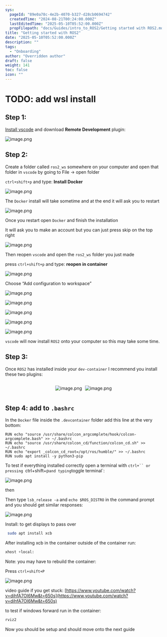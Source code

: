```yaml
---
sys:
  pageId: "89e0a78c-4e2b-4070-b327-d28cb0694742"
  createdTime: "2024-08-21T00:24:00.000Z"
  lastEditedTime: "2025-05-10T05:52:00.000Z"
  propFilepath: "docs/Guides/intro_to_ROS2/Getting started with ROS2.md"
title: "Getting started with ROS2"
date: "2025-05-10T05:52:00.000Z"
description: ""
tags:
  - "Onboarding"
author: "Overridden author"
draft: false
weight: 141
toc: false
icon: ""
---
```


# TODO: add wsl install

## Step 1:

[Install vscode](https://code.visualstudio.com/download) and download **Remote Development** plugin:

![image.png](https://prod-files-secure.s3.us-west-2.amazonaws.com/d518164a-d88e-44d1-a4ee-3adb3bd8bce0/efb52993-1881-4a40-b95e-6f020334f022/image.png?X-Amz-Algorithm=AWS4-HMAC-SHA256&X-Amz-Content-Sha256=UNSIGNED-PAYLOAD&X-Amz-Credential=ASIAZI2LB4665R4R7NZR%2F20250627%2Fus-west-2%2Fs3%2Faws4_request&X-Amz-Date=20250627T161103Z&X-Amz-Expires=3600&X-Amz-Security-Token=IQoJb3JpZ2luX2VjEID%2F%2F%2F%2F%2F%2F%2F%2F%2F%2FwEaCXVzLXdlc3QtMiJIMEYCIQDuMjQtaKkrbsK%2BRVbvSL8vVBlmCzqRf%2BRJokZa1cQdXQIhAKXiTR4N9PMOpTrIB7PZa1l%2FTOBVKbKaqp76t3JlVc%2BKKv8DCHkQABoMNjM3NDIzMTgzODA1IgybIU6VNcDxjWngY7Yq3ANTUg%2BpWAiA9i%2F97X0%2FJqn8hzt0P%2FSnhRi4w%2B92vOZLyt%2FCHQT8PC5njtI13cThdt9h0adLxPQPTiCMnSZlXljbbyDASZ4etnaNEh6k9Yg8I6yReIeYo8UO%2BVhab252CVEmbMZjNk1cuAZFYVH3COOEueQaYujMWzOOHhMD2kgqyDKqUNfVlkWyS4L9%2FC0bdDtdOAYxztn3EWM2zTk0uGIT1idp3HGeej994717dn1d9VNRebYiSrwkOhCRcf6YOsRSQPoHzzU3mG8I6OzZoME%2BkcF3emFZ%2FtXG4YFy%2F5eRR6%2FAYU%2F2EHa8aUGBfgGXRyBlFb0s%2BNaaFOWQZHdo9hRz3QUqlWHgskqFUbwNusD8AjvBjAZHzRVVq3u1t1GMR1ObIPeb%2Bx92uuo08TgodEEx3txxfQNu%2FjzriXOoyVrqlMljqUyA5aj6FV23gI7bgwXol2FKc1OszcV6Z8NIOoyIC%2BetAd7BiorR0l%2BUHIUsKYyygiziZ1EvKg7hk1nyUilzILxCXvbvG%2FBvVISqgc7RiwvEmsl%2Fz258thBkYSXEJC5owKX6VMKsT3cBcNTcXZj14o36NXKVwxji1md%2BN7lLh%2Bog9wz8MH1sOOvpVIxiPI9Vx89DYrqnYU8abDDZ9%2FrCBjqkAV%2B8g%2F153wjIHqN3NjlK9HkbUCLXzweygNVi98%2BjlzEPcKPFaP2K7nay%2FH3detbtoORIhaK9DoMGh4pK3tpU3ihPClDV53sa90BIG5MfQqw%2FYNzPSumuyVpO6baBfWaGLXgakVbJRJeW0iRAEIIBxEEjfG5DN47XQU3wbRTjlY5QpFDyQCsvpm4IUA3XlSDbsPgnvNZCIN3vUg0Pofw2D5DXcpZu&X-Amz-Signature=40cb8d705372a9682562be6addacf61a24f0de69ab6a526f26ab4510b4b7470f&X-Amz-SignedHeaders=host&x-amz-checksum-mode=ENABLED&x-id=GetObject)

## Step 2:

Create a folder called `ros2_ws` somewhere on your computer and open that folder in `vscode` by going to File → open folder 

`ctrl+shift+p` and type: **Install Docker**

![image.png](https://prod-files-secure.s3.us-west-2.amazonaws.com/d518164a-d88e-44d1-a4ee-3adb3bd8bce0/2269dc0e-1cd5-47ff-bceb-c04ad9b2eab0/image.png?X-Amz-Algorithm=AWS4-HMAC-SHA256&X-Amz-Content-Sha256=UNSIGNED-PAYLOAD&X-Amz-Credential=ASIAZI2LB4665R4R7NZR%2F20250627%2Fus-west-2%2Fs3%2Faws4_request&X-Amz-Date=20250627T161103Z&X-Amz-Expires=3600&X-Amz-Security-Token=IQoJb3JpZ2luX2VjEID%2F%2F%2F%2F%2F%2F%2F%2F%2F%2FwEaCXVzLXdlc3QtMiJIMEYCIQDuMjQtaKkrbsK%2BRVbvSL8vVBlmCzqRf%2BRJokZa1cQdXQIhAKXiTR4N9PMOpTrIB7PZa1l%2FTOBVKbKaqp76t3JlVc%2BKKv8DCHkQABoMNjM3NDIzMTgzODA1IgybIU6VNcDxjWngY7Yq3ANTUg%2BpWAiA9i%2F97X0%2FJqn8hzt0P%2FSnhRi4w%2B92vOZLyt%2FCHQT8PC5njtI13cThdt9h0adLxPQPTiCMnSZlXljbbyDASZ4etnaNEh6k9Yg8I6yReIeYo8UO%2BVhab252CVEmbMZjNk1cuAZFYVH3COOEueQaYujMWzOOHhMD2kgqyDKqUNfVlkWyS4L9%2FC0bdDtdOAYxztn3EWM2zTk0uGIT1idp3HGeej994717dn1d9VNRebYiSrwkOhCRcf6YOsRSQPoHzzU3mG8I6OzZoME%2BkcF3emFZ%2FtXG4YFy%2F5eRR6%2FAYU%2F2EHa8aUGBfgGXRyBlFb0s%2BNaaFOWQZHdo9hRz3QUqlWHgskqFUbwNusD8AjvBjAZHzRVVq3u1t1GMR1ObIPeb%2Bx92uuo08TgodEEx3txxfQNu%2FjzriXOoyVrqlMljqUyA5aj6FV23gI7bgwXol2FKc1OszcV6Z8NIOoyIC%2BetAd7BiorR0l%2BUHIUsKYyygiziZ1EvKg7hk1nyUilzILxCXvbvG%2FBvVISqgc7RiwvEmsl%2Fz258thBkYSXEJC5owKX6VMKsT3cBcNTcXZj14o36NXKVwxji1md%2BN7lLh%2Bog9wz8MH1sOOvpVIxiPI9Vx89DYrqnYU8abDDZ9%2FrCBjqkAV%2B8g%2F153wjIHqN3NjlK9HkbUCLXzweygNVi98%2BjlzEPcKPFaP2K7nay%2FH3detbtoORIhaK9DoMGh4pK3tpU3ihPClDV53sa90BIG5MfQqw%2FYNzPSumuyVpO6baBfWaGLXgakVbJRJeW0iRAEIIBxEEjfG5DN47XQU3wbRTjlY5QpFDyQCsvpm4IUA3XlSDbsPgnvNZCIN3vUg0Pofw2D5DXcpZu&X-Amz-Signature=0bb73f25037c50e5bbdf3d3a06f1bb291340684bedc58a4be14d8599fda85cb9&X-Amz-SignedHeaders=host&x-amz-checksum-mode=ENABLED&x-id=GetObject)

The `Docker` install will take sometime and at the end it will ask you to restart

![image.png](https://prod-files-secure.s3.us-west-2.amazonaws.com/d518164a-d88e-44d1-a4ee-3adb3bd8bce0/ed233f78-be33-4b1f-b89c-9c346c0e961e/image.png?X-Amz-Algorithm=AWS4-HMAC-SHA256&X-Amz-Content-Sha256=UNSIGNED-PAYLOAD&X-Amz-Credential=ASIAZI2LB4665R4R7NZR%2F20250627%2Fus-west-2%2Fs3%2Faws4_request&X-Amz-Date=20250627T161103Z&X-Amz-Expires=3600&X-Amz-Security-Token=IQoJb3JpZ2luX2VjEID%2F%2F%2F%2F%2F%2F%2F%2F%2F%2FwEaCXVzLXdlc3QtMiJIMEYCIQDuMjQtaKkrbsK%2BRVbvSL8vVBlmCzqRf%2BRJokZa1cQdXQIhAKXiTR4N9PMOpTrIB7PZa1l%2FTOBVKbKaqp76t3JlVc%2BKKv8DCHkQABoMNjM3NDIzMTgzODA1IgybIU6VNcDxjWngY7Yq3ANTUg%2BpWAiA9i%2F97X0%2FJqn8hzt0P%2FSnhRi4w%2B92vOZLyt%2FCHQT8PC5njtI13cThdt9h0adLxPQPTiCMnSZlXljbbyDASZ4etnaNEh6k9Yg8I6yReIeYo8UO%2BVhab252CVEmbMZjNk1cuAZFYVH3COOEueQaYujMWzOOHhMD2kgqyDKqUNfVlkWyS4L9%2FC0bdDtdOAYxztn3EWM2zTk0uGIT1idp3HGeej994717dn1d9VNRebYiSrwkOhCRcf6YOsRSQPoHzzU3mG8I6OzZoME%2BkcF3emFZ%2FtXG4YFy%2F5eRR6%2FAYU%2F2EHa8aUGBfgGXRyBlFb0s%2BNaaFOWQZHdo9hRz3QUqlWHgskqFUbwNusD8AjvBjAZHzRVVq3u1t1GMR1ObIPeb%2Bx92uuo08TgodEEx3txxfQNu%2FjzriXOoyVrqlMljqUyA5aj6FV23gI7bgwXol2FKc1OszcV6Z8NIOoyIC%2BetAd7BiorR0l%2BUHIUsKYyygiziZ1EvKg7hk1nyUilzILxCXvbvG%2FBvVISqgc7RiwvEmsl%2Fz258thBkYSXEJC5owKX6VMKsT3cBcNTcXZj14o36NXKVwxji1md%2BN7lLh%2Bog9wz8MH1sOOvpVIxiPI9Vx89DYrqnYU8abDDZ9%2FrCBjqkAV%2B8g%2F153wjIHqN3NjlK9HkbUCLXzweygNVi98%2BjlzEPcKPFaP2K7nay%2FH3detbtoORIhaK9DoMGh4pK3tpU3ihPClDV53sa90BIG5MfQqw%2FYNzPSumuyVpO6baBfWaGLXgakVbJRJeW0iRAEIIBxEEjfG5DN47XQU3wbRTjlY5QpFDyQCsvpm4IUA3XlSDbsPgnvNZCIN3vUg0Pofw2D5DXcpZu&X-Amz-Signature=21efbc4b8ded3e297d3b6645349559911dbdf73237257f79617ab193a95a9775&X-Amz-SignedHeaders=host&x-amz-checksum-mode=ENABLED&x-id=GetObject)

Once you restart open `Docker` and finish the installation

It will ask you to make an account but you can just press skip on the top right

![image.png](https://prod-files-secure.s3.us-west-2.amazonaws.com/d518164a-d88e-44d1-a4ee-3adb3bd8bce0/21010ad9-1659-4fd9-9f59-9932a09b2a3d/image.png?X-Amz-Algorithm=AWS4-HMAC-SHA256&X-Amz-Content-Sha256=UNSIGNED-PAYLOAD&X-Amz-Credential=ASIAZI2LB4665R4R7NZR%2F20250627%2Fus-west-2%2Fs3%2Faws4_request&X-Amz-Date=20250627T161103Z&X-Amz-Expires=3600&X-Amz-Security-Token=IQoJb3JpZ2luX2VjEID%2F%2F%2F%2F%2F%2F%2F%2F%2F%2FwEaCXVzLXdlc3QtMiJIMEYCIQDuMjQtaKkrbsK%2BRVbvSL8vVBlmCzqRf%2BRJokZa1cQdXQIhAKXiTR4N9PMOpTrIB7PZa1l%2FTOBVKbKaqp76t3JlVc%2BKKv8DCHkQABoMNjM3NDIzMTgzODA1IgybIU6VNcDxjWngY7Yq3ANTUg%2BpWAiA9i%2F97X0%2FJqn8hzt0P%2FSnhRi4w%2B92vOZLyt%2FCHQT8PC5njtI13cThdt9h0adLxPQPTiCMnSZlXljbbyDASZ4etnaNEh6k9Yg8I6yReIeYo8UO%2BVhab252CVEmbMZjNk1cuAZFYVH3COOEueQaYujMWzOOHhMD2kgqyDKqUNfVlkWyS4L9%2FC0bdDtdOAYxztn3EWM2zTk0uGIT1idp3HGeej994717dn1d9VNRebYiSrwkOhCRcf6YOsRSQPoHzzU3mG8I6OzZoME%2BkcF3emFZ%2FtXG4YFy%2F5eRR6%2FAYU%2F2EHa8aUGBfgGXRyBlFb0s%2BNaaFOWQZHdo9hRz3QUqlWHgskqFUbwNusD8AjvBjAZHzRVVq3u1t1GMR1ObIPeb%2Bx92uuo08TgodEEx3txxfQNu%2FjzriXOoyVrqlMljqUyA5aj6FV23gI7bgwXol2FKc1OszcV6Z8NIOoyIC%2BetAd7BiorR0l%2BUHIUsKYyygiziZ1EvKg7hk1nyUilzILxCXvbvG%2FBvVISqgc7RiwvEmsl%2Fz258thBkYSXEJC5owKX6VMKsT3cBcNTcXZj14o36NXKVwxji1md%2BN7lLh%2Bog9wz8MH1sOOvpVIxiPI9Vx89DYrqnYU8abDDZ9%2FrCBjqkAV%2B8g%2F153wjIHqN3NjlK9HkbUCLXzweygNVi98%2BjlzEPcKPFaP2K7nay%2FH3detbtoORIhaK9DoMGh4pK3tpU3ihPClDV53sa90BIG5MfQqw%2FYNzPSumuyVpO6baBfWaGLXgakVbJRJeW0iRAEIIBxEEjfG5DN47XQU3wbRTjlY5QpFDyQCsvpm4IUA3XlSDbsPgnvNZCIN3vUg0Pofw2D5DXcpZu&X-Amz-Signature=9f3d0fcc2fce2e29b9daac0eacb6c23b80501ddb35661c56f5f7674f5a74f02c&X-Amz-SignedHeaders=host&x-amz-checksum-mode=ENABLED&x-id=GetObject)

Then reopen `vscode` and open the `ros2_ws` folder you just made

press `ctrl+shift+p` and type: **reopen in container**

![image.png](https://prod-files-secure.s3.us-west-2.amazonaws.com/d518164a-d88e-44d1-a4ee-3adb3bd8bce0/4e93b8c2-41ad-488c-8095-c74205196118/image.png?X-Amz-Algorithm=AWS4-HMAC-SHA256&X-Amz-Content-Sha256=UNSIGNED-PAYLOAD&X-Amz-Credential=ASIAZI2LB4665R4R7NZR%2F20250627%2Fus-west-2%2Fs3%2Faws4_request&X-Amz-Date=20250627T161103Z&X-Amz-Expires=3600&X-Amz-Security-Token=IQoJb3JpZ2luX2VjEID%2F%2F%2F%2F%2F%2F%2F%2F%2F%2FwEaCXVzLXdlc3QtMiJIMEYCIQDuMjQtaKkrbsK%2BRVbvSL8vVBlmCzqRf%2BRJokZa1cQdXQIhAKXiTR4N9PMOpTrIB7PZa1l%2FTOBVKbKaqp76t3JlVc%2BKKv8DCHkQABoMNjM3NDIzMTgzODA1IgybIU6VNcDxjWngY7Yq3ANTUg%2BpWAiA9i%2F97X0%2FJqn8hzt0P%2FSnhRi4w%2B92vOZLyt%2FCHQT8PC5njtI13cThdt9h0adLxPQPTiCMnSZlXljbbyDASZ4etnaNEh6k9Yg8I6yReIeYo8UO%2BVhab252CVEmbMZjNk1cuAZFYVH3COOEueQaYujMWzOOHhMD2kgqyDKqUNfVlkWyS4L9%2FC0bdDtdOAYxztn3EWM2zTk0uGIT1idp3HGeej994717dn1d9VNRebYiSrwkOhCRcf6YOsRSQPoHzzU3mG8I6OzZoME%2BkcF3emFZ%2FtXG4YFy%2F5eRR6%2FAYU%2F2EHa8aUGBfgGXRyBlFb0s%2BNaaFOWQZHdo9hRz3QUqlWHgskqFUbwNusD8AjvBjAZHzRVVq3u1t1GMR1ObIPeb%2Bx92uuo08TgodEEx3txxfQNu%2FjzriXOoyVrqlMljqUyA5aj6FV23gI7bgwXol2FKc1OszcV6Z8NIOoyIC%2BetAd7BiorR0l%2BUHIUsKYyygiziZ1EvKg7hk1nyUilzILxCXvbvG%2FBvVISqgc7RiwvEmsl%2Fz258thBkYSXEJC5owKX6VMKsT3cBcNTcXZj14o36NXKVwxji1md%2BN7lLh%2Bog9wz8MH1sOOvpVIxiPI9Vx89DYrqnYU8abDDZ9%2FrCBjqkAV%2B8g%2F153wjIHqN3NjlK9HkbUCLXzweygNVi98%2BjlzEPcKPFaP2K7nay%2FH3detbtoORIhaK9DoMGh4pK3tpU3ihPClDV53sa90BIG5MfQqw%2FYNzPSumuyVpO6baBfWaGLXgakVbJRJeW0iRAEIIBxEEjfG5DN47XQU3wbRTjlY5QpFDyQCsvpm4IUA3XlSDbsPgnvNZCIN3vUg0Pofw2D5DXcpZu&X-Amz-Signature=59a10a377c7385b0731eeffdaeef026dd378b6909b27de24f68ac8b1adf6347b&X-Amz-SignedHeaders=host&x-amz-checksum-mode=ENABLED&x-id=GetObject)

Choose “Add configuration to workspace”

![image.png](https://prod-files-secure.s3.us-west-2.amazonaws.com/d518164a-d88e-44d1-a4ee-3adb3bd8bce0/9560b282-5060-4989-ba37-97e7b2c22476/image.png?X-Amz-Algorithm=AWS4-HMAC-SHA256&X-Amz-Content-Sha256=UNSIGNED-PAYLOAD&X-Amz-Credential=ASIAZI2LB4665R4R7NZR%2F20250627%2Fus-west-2%2Fs3%2Faws4_request&X-Amz-Date=20250627T161103Z&X-Amz-Expires=3600&X-Amz-Security-Token=IQoJb3JpZ2luX2VjEID%2F%2F%2F%2F%2F%2F%2F%2F%2F%2FwEaCXVzLXdlc3QtMiJIMEYCIQDuMjQtaKkrbsK%2BRVbvSL8vVBlmCzqRf%2BRJokZa1cQdXQIhAKXiTR4N9PMOpTrIB7PZa1l%2FTOBVKbKaqp76t3JlVc%2BKKv8DCHkQABoMNjM3NDIzMTgzODA1IgybIU6VNcDxjWngY7Yq3ANTUg%2BpWAiA9i%2F97X0%2FJqn8hzt0P%2FSnhRi4w%2B92vOZLyt%2FCHQT8PC5njtI13cThdt9h0adLxPQPTiCMnSZlXljbbyDASZ4etnaNEh6k9Yg8I6yReIeYo8UO%2BVhab252CVEmbMZjNk1cuAZFYVH3COOEueQaYujMWzOOHhMD2kgqyDKqUNfVlkWyS4L9%2FC0bdDtdOAYxztn3EWM2zTk0uGIT1idp3HGeej994717dn1d9VNRebYiSrwkOhCRcf6YOsRSQPoHzzU3mG8I6OzZoME%2BkcF3emFZ%2FtXG4YFy%2F5eRR6%2FAYU%2F2EHa8aUGBfgGXRyBlFb0s%2BNaaFOWQZHdo9hRz3QUqlWHgskqFUbwNusD8AjvBjAZHzRVVq3u1t1GMR1ObIPeb%2Bx92uuo08TgodEEx3txxfQNu%2FjzriXOoyVrqlMljqUyA5aj6FV23gI7bgwXol2FKc1OszcV6Z8NIOoyIC%2BetAd7BiorR0l%2BUHIUsKYyygiziZ1EvKg7hk1nyUilzILxCXvbvG%2FBvVISqgc7RiwvEmsl%2Fz258thBkYSXEJC5owKX6VMKsT3cBcNTcXZj14o36NXKVwxji1md%2BN7lLh%2Bog9wz8MH1sOOvpVIxiPI9Vx89DYrqnYU8abDDZ9%2FrCBjqkAV%2B8g%2F153wjIHqN3NjlK9HkbUCLXzweygNVi98%2BjlzEPcKPFaP2K7nay%2FH3detbtoORIhaK9DoMGh4pK3tpU3ihPClDV53sa90BIG5MfQqw%2FYNzPSumuyVpO6baBfWaGLXgakVbJRJeW0iRAEIIBxEEjfG5DN47XQU3wbRTjlY5QpFDyQCsvpm4IUA3XlSDbsPgnvNZCIN3vUg0Pofw2D5DXcpZu&X-Amz-Signature=b389cf2317fa98448cf9fd65f7282bedc81deb1b66d471fb9b230e707448654d&X-Amz-SignedHeaders=host&x-amz-checksum-mode=ENABLED&x-id=GetObject)

![image.png](https://prod-files-secure.s3.us-west-2.amazonaws.com/d518164a-d88e-44d1-a4ee-3adb3bd8bce0/2ee63f81-886b-48e8-a553-dc6e5eac99e4/image.png?X-Amz-Algorithm=AWS4-HMAC-SHA256&X-Amz-Content-Sha256=UNSIGNED-PAYLOAD&X-Amz-Credential=ASIAZI2LB4665R4R7NZR%2F20250627%2Fus-west-2%2Fs3%2Faws4_request&X-Amz-Date=20250627T161103Z&X-Amz-Expires=3600&X-Amz-Security-Token=IQoJb3JpZ2luX2VjEID%2F%2F%2F%2F%2F%2F%2F%2F%2F%2FwEaCXVzLXdlc3QtMiJIMEYCIQDuMjQtaKkrbsK%2BRVbvSL8vVBlmCzqRf%2BRJokZa1cQdXQIhAKXiTR4N9PMOpTrIB7PZa1l%2FTOBVKbKaqp76t3JlVc%2BKKv8DCHkQABoMNjM3NDIzMTgzODA1IgybIU6VNcDxjWngY7Yq3ANTUg%2BpWAiA9i%2F97X0%2FJqn8hzt0P%2FSnhRi4w%2B92vOZLyt%2FCHQT8PC5njtI13cThdt9h0adLxPQPTiCMnSZlXljbbyDASZ4etnaNEh6k9Yg8I6yReIeYo8UO%2BVhab252CVEmbMZjNk1cuAZFYVH3COOEueQaYujMWzOOHhMD2kgqyDKqUNfVlkWyS4L9%2FC0bdDtdOAYxztn3EWM2zTk0uGIT1idp3HGeej994717dn1d9VNRebYiSrwkOhCRcf6YOsRSQPoHzzU3mG8I6OzZoME%2BkcF3emFZ%2FtXG4YFy%2F5eRR6%2FAYU%2F2EHa8aUGBfgGXRyBlFb0s%2BNaaFOWQZHdo9hRz3QUqlWHgskqFUbwNusD8AjvBjAZHzRVVq3u1t1GMR1ObIPeb%2Bx92uuo08TgodEEx3txxfQNu%2FjzriXOoyVrqlMljqUyA5aj6FV23gI7bgwXol2FKc1OszcV6Z8NIOoyIC%2BetAd7BiorR0l%2BUHIUsKYyygiziZ1EvKg7hk1nyUilzILxCXvbvG%2FBvVISqgc7RiwvEmsl%2Fz258thBkYSXEJC5owKX6VMKsT3cBcNTcXZj14o36NXKVwxji1md%2BN7lLh%2Bog9wz8MH1sOOvpVIxiPI9Vx89DYrqnYU8abDDZ9%2FrCBjqkAV%2B8g%2F153wjIHqN3NjlK9HkbUCLXzweygNVi98%2BjlzEPcKPFaP2K7nay%2FH3detbtoORIhaK9DoMGh4pK3tpU3ihPClDV53sa90BIG5MfQqw%2FYNzPSumuyVpO6baBfWaGLXgakVbJRJeW0iRAEIIBxEEjfG5DN47XQU3wbRTjlY5QpFDyQCsvpm4IUA3XlSDbsPgnvNZCIN3vUg0Pofw2D5DXcpZu&X-Amz-Signature=6d74f839cde6e22f88865c2353e7e8cff44597b2c38802894ec177c70513d472&X-Amz-SignedHeaders=host&x-amz-checksum-mode=ENABLED&x-id=GetObject)

![image.png](https://prod-files-secure.s3.us-west-2.amazonaws.com/d518164a-d88e-44d1-a4ee-3adb3bd8bce0/ae1580b2-b048-407e-aed9-b584224a7a04/image.png?X-Amz-Algorithm=AWS4-HMAC-SHA256&X-Amz-Content-Sha256=UNSIGNED-PAYLOAD&X-Amz-Credential=ASIAZI2LB4665R4R7NZR%2F20250627%2Fus-west-2%2Fs3%2Faws4_request&X-Amz-Date=20250627T161103Z&X-Amz-Expires=3600&X-Amz-Security-Token=IQoJb3JpZ2luX2VjEID%2F%2F%2F%2F%2F%2F%2F%2F%2F%2FwEaCXVzLXdlc3QtMiJIMEYCIQDuMjQtaKkrbsK%2BRVbvSL8vVBlmCzqRf%2BRJokZa1cQdXQIhAKXiTR4N9PMOpTrIB7PZa1l%2FTOBVKbKaqp76t3JlVc%2BKKv8DCHkQABoMNjM3NDIzMTgzODA1IgybIU6VNcDxjWngY7Yq3ANTUg%2BpWAiA9i%2F97X0%2FJqn8hzt0P%2FSnhRi4w%2B92vOZLyt%2FCHQT8PC5njtI13cThdt9h0adLxPQPTiCMnSZlXljbbyDASZ4etnaNEh6k9Yg8I6yReIeYo8UO%2BVhab252CVEmbMZjNk1cuAZFYVH3COOEueQaYujMWzOOHhMD2kgqyDKqUNfVlkWyS4L9%2FC0bdDtdOAYxztn3EWM2zTk0uGIT1idp3HGeej994717dn1d9VNRebYiSrwkOhCRcf6YOsRSQPoHzzU3mG8I6OzZoME%2BkcF3emFZ%2FtXG4YFy%2F5eRR6%2FAYU%2F2EHa8aUGBfgGXRyBlFb0s%2BNaaFOWQZHdo9hRz3QUqlWHgskqFUbwNusD8AjvBjAZHzRVVq3u1t1GMR1ObIPeb%2Bx92uuo08TgodEEx3txxfQNu%2FjzriXOoyVrqlMljqUyA5aj6FV23gI7bgwXol2FKc1OszcV6Z8NIOoyIC%2BetAd7BiorR0l%2BUHIUsKYyygiziZ1EvKg7hk1nyUilzILxCXvbvG%2FBvVISqgc7RiwvEmsl%2Fz258thBkYSXEJC5owKX6VMKsT3cBcNTcXZj14o36NXKVwxji1md%2BN7lLh%2Bog9wz8MH1sOOvpVIxiPI9Vx89DYrqnYU8abDDZ9%2FrCBjqkAV%2B8g%2F153wjIHqN3NjlK9HkbUCLXzweygNVi98%2BjlzEPcKPFaP2K7nay%2FH3detbtoORIhaK9DoMGh4pK3tpU3ihPClDV53sa90BIG5MfQqw%2FYNzPSumuyVpO6baBfWaGLXgakVbJRJeW0iRAEIIBxEEjfG5DN47XQU3wbRTjlY5QpFDyQCsvpm4IUA3XlSDbsPgnvNZCIN3vUg0Pofw2D5DXcpZu&X-Amz-Signature=056d67708a6b339f5df58d084c117e047c41681a2680490d2d709bd4e2cf3b10&X-Amz-SignedHeaders=host&x-amz-checksum-mode=ENABLED&x-id=GetObject)

![image.png](https://prod-files-secure.s3.us-west-2.amazonaws.com/d518164a-d88e-44d1-a4ee-3adb3bd8bce0/53255b28-f75e-430f-b9e3-c0ac8577e42b/image.png?X-Amz-Algorithm=AWS4-HMAC-SHA256&X-Amz-Content-Sha256=UNSIGNED-PAYLOAD&X-Amz-Credential=ASIAZI2LB4665R4R7NZR%2F20250627%2Fus-west-2%2Fs3%2Faws4_request&X-Amz-Date=20250627T161103Z&X-Amz-Expires=3600&X-Amz-Security-Token=IQoJb3JpZ2luX2VjEID%2F%2F%2F%2F%2F%2F%2F%2F%2F%2FwEaCXVzLXdlc3QtMiJIMEYCIQDuMjQtaKkrbsK%2BRVbvSL8vVBlmCzqRf%2BRJokZa1cQdXQIhAKXiTR4N9PMOpTrIB7PZa1l%2FTOBVKbKaqp76t3JlVc%2BKKv8DCHkQABoMNjM3NDIzMTgzODA1IgybIU6VNcDxjWngY7Yq3ANTUg%2BpWAiA9i%2F97X0%2FJqn8hzt0P%2FSnhRi4w%2B92vOZLyt%2FCHQT8PC5njtI13cThdt9h0adLxPQPTiCMnSZlXljbbyDASZ4etnaNEh6k9Yg8I6yReIeYo8UO%2BVhab252CVEmbMZjNk1cuAZFYVH3COOEueQaYujMWzOOHhMD2kgqyDKqUNfVlkWyS4L9%2FC0bdDtdOAYxztn3EWM2zTk0uGIT1idp3HGeej994717dn1d9VNRebYiSrwkOhCRcf6YOsRSQPoHzzU3mG8I6OzZoME%2BkcF3emFZ%2FtXG4YFy%2F5eRR6%2FAYU%2F2EHa8aUGBfgGXRyBlFb0s%2BNaaFOWQZHdo9hRz3QUqlWHgskqFUbwNusD8AjvBjAZHzRVVq3u1t1GMR1ObIPeb%2Bx92uuo08TgodEEx3txxfQNu%2FjzriXOoyVrqlMljqUyA5aj6FV23gI7bgwXol2FKc1OszcV6Z8NIOoyIC%2BetAd7BiorR0l%2BUHIUsKYyygiziZ1EvKg7hk1nyUilzILxCXvbvG%2FBvVISqgc7RiwvEmsl%2Fz258thBkYSXEJC5owKX6VMKsT3cBcNTcXZj14o36NXKVwxji1md%2BN7lLh%2Bog9wz8MH1sOOvpVIxiPI9Vx89DYrqnYU8abDDZ9%2FrCBjqkAV%2B8g%2F153wjIHqN3NjlK9HkbUCLXzweygNVi98%2BjlzEPcKPFaP2K7nay%2FH3detbtoORIhaK9DoMGh4pK3tpU3ihPClDV53sa90BIG5MfQqw%2FYNzPSumuyVpO6baBfWaGLXgakVbJRJeW0iRAEIIBxEEjfG5DN47XQU3wbRTjlY5QpFDyQCsvpm4IUA3XlSDbsPgnvNZCIN3vUg0Pofw2D5DXcpZu&X-Amz-Signature=e4596b03b7f81d8b9632586e733243c5d9dd592b224ad0d6bba99cbd5e88752e&X-Amz-SignedHeaders=host&x-amz-checksum-mode=ENABLED&x-id=GetObject)

![image.png](https://prod-files-secure.s3.us-west-2.amazonaws.com/d518164a-d88e-44d1-a4ee-3adb3bd8bce0/7c562767-5af9-4ffb-97d1-327bcdf4ee00/image.png?X-Amz-Algorithm=AWS4-HMAC-SHA256&X-Amz-Content-Sha256=UNSIGNED-PAYLOAD&X-Amz-Credential=ASIAZI2LB4665R4R7NZR%2F20250627%2Fus-west-2%2Fs3%2Faws4_request&X-Amz-Date=20250627T161103Z&X-Amz-Expires=3600&X-Amz-Security-Token=IQoJb3JpZ2luX2VjEID%2F%2F%2F%2F%2F%2F%2F%2F%2F%2FwEaCXVzLXdlc3QtMiJIMEYCIQDuMjQtaKkrbsK%2BRVbvSL8vVBlmCzqRf%2BRJokZa1cQdXQIhAKXiTR4N9PMOpTrIB7PZa1l%2FTOBVKbKaqp76t3JlVc%2BKKv8DCHkQABoMNjM3NDIzMTgzODA1IgybIU6VNcDxjWngY7Yq3ANTUg%2BpWAiA9i%2F97X0%2FJqn8hzt0P%2FSnhRi4w%2B92vOZLyt%2FCHQT8PC5njtI13cThdt9h0adLxPQPTiCMnSZlXljbbyDASZ4etnaNEh6k9Yg8I6yReIeYo8UO%2BVhab252CVEmbMZjNk1cuAZFYVH3COOEueQaYujMWzOOHhMD2kgqyDKqUNfVlkWyS4L9%2FC0bdDtdOAYxztn3EWM2zTk0uGIT1idp3HGeej994717dn1d9VNRebYiSrwkOhCRcf6YOsRSQPoHzzU3mG8I6OzZoME%2BkcF3emFZ%2FtXG4YFy%2F5eRR6%2FAYU%2F2EHa8aUGBfgGXRyBlFb0s%2BNaaFOWQZHdo9hRz3QUqlWHgskqFUbwNusD8AjvBjAZHzRVVq3u1t1GMR1ObIPeb%2Bx92uuo08TgodEEx3txxfQNu%2FjzriXOoyVrqlMljqUyA5aj6FV23gI7bgwXol2FKc1OszcV6Z8NIOoyIC%2BetAd7BiorR0l%2BUHIUsKYyygiziZ1EvKg7hk1nyUilzILxCXvbvG%2FBvVISqgc7RiwvEmsl%2Fz258thBkYSXEJC5owKX6VMKsT3cBcNTcXZj14o36NXKVwxji1md%2BN7lLh%2Bog9wz8MH1sOOvpVIxiPI9Vx89DYrqnYU8abDDZ9%2FrCBjqkAV%2B8g%2F153wjIHqN3NjlK9HkbUCLXzweygNVi98%2BjlzEPcKPFaP2K7nay%2FH3detbtoORIhaK9DoMGh4pK3tpU3ihPClDV53sa90BIG5MfQqw%2FYNzPSumuyVpO6baBfWaGLXgakVbJRJeW0iRAEIIBxEEjfG5DN47XQU3wbRTjlY5QpFDyQCsvpm4IUA3XlSDbsPgnvNZCIN3vUg0Pofw2D5DXcpZu&X-Amz-Signature=ddcfe5098e3abec06fbce172eeb7168d4e9972ded85e7e9efe18843176814f08&X-Amz-SignedHeaders=host&x-amz-checksum-mode=ENABLED&x-id=GetObject)

`vscode` will now install `ROS2` onto your computer so this may take some time.

## Step 3:

Once `ROS2` has installed inside your `dev-container` I recommend you install these two plugins:

<div style="display: flex;flex-direction: row; column-gap:10px; max-width: 630px;justify-content: center;">
<div>

![image.png](https://prod-files-secure.s3.us-west-2.amazonaws.com/d518164a-d88e-44d1-a4ee-3adb3bd8bce0/3fc3d550-5a54-4ba1-ba6b-faa01cdb7369/image.png?X-Amz-Algorithm=AWS4-HMAC-SHA256&X-Amz-Content-Sha256=UNSIGNED-PAYLOAD&X-Amz-Credential=ASIAZI2LB466ZUHAP7YS%2F20250627%2Fus-west-2%2Fs3%2Faws4_request&X-Amz-Date=20250627T161104Z&X-Amz-Expires=3600&X-Amz-Security-Token=IQoJb3JpZ2luX2VjEID%2F%2F%2F%2F%2F%2F%2F%2F%2F%2FwEaCXVzLXdlc3QtMiJHMEUCIDL3tXmHjfpoo1feFMpgZI43FdHr8FuS5aul%2Behe0Sw2AiEAp6YRdnJAGnMmE1NzOLdR75m81ng4iWhlo8exuLEzqNIq%2FwMIeRAAGgw2Mzc0MjMxODM4MDUiDPhfzC7dJdJd36sdhircA1T3O6nYYrYbDOLRUdn9kKi8wh8K7qZovV%2FJG4PgSRCLhQ8T1ZsaOQgwIj45R9PaLLVjvA8nDkR15IjAXSfCIQcAIC7yzGywojlqHvcDtDQ0Cm2OuJBp3AHlRFgAlIF8Wjr%2BEvPSouhaNbOQ8ZHXRfXu89eg7%2FljR6ML%2FtihQr%2FOyqAXqvT6rUaXzHusA8aTi9zGmvtzPTtLBgu68iCH8rCo7PakN0%2BiX6djjHYD7LIgkhEyEawz5ur2USM3megh4QY%2BWOq%2Fl3XDwQgwETaSP0j7bEObgAULYnjXW0vqGktwXNc%2BrafARrhoGW1vXfJ5e6EwEWPNvqMhEw3nxey2uwlSDMboLi1g%2FWHt%2F2tkm3%2FF%2FDt7QqH1403shkOf5JJOP8cFvKWrRkSA%2Bdhyp8uV7OpJKSy5%2BxWFf8EB%2BsfMre3x9dpU2vFmTNibg%2F%2FNkxfg%2FdNPXQwDCkaLDlHmjCUcNDHwr46EJKIyKz15LhvxdqKp2JDrp7F218yMc29adrTnH3CvaRds2%2FEsFKTmCHR9p6fp5lQX8zvwpVPlRSmqh8Ev5l0wzlbZbNwT6Xw%2BwzSU6lR%2FGlMLySynl7cAqnNlZbKQsuhxcmbJ0gfY120EJ7XWnO9CtbOd4Dy66OGpMNP3%2BsIGOqUB5woNi5hyE%2BPLADCSDfRyTnfrNqKioM3tRTdhlm3MZUfqoQ9URA7SpsYYQLt4HvMT0aEGJ6OBohk2BQWV4wqNoso9CudyD44kmS1Vm8HwcTjNio263q0mVchoU%2BdWetbNfTMgr%2FDGVTSeHRR%2B0wzKwBH8zvqI47X2Cfzfs%2Buh6pHi54mg8Cjq17iWyEoQNgMbpxvyF196OsOs7CJWCxlxnoV47%2Fv9&X-Amz-Signature=3e47e0e1e449e21fa98ef7c16a36937a635588982f6f84eead54c87a674029db&X-Amz-SignedHeaders=host&x-amz-checksum-mode=ENABLED&x-id=GetObject)

</div>
<div>

![image.png](https://prod-files-secure.s3.us-west-2.amazonaws.com/d518164a-d88e-44d1-a4ee-3adb3bd8bce0/d994cc66-13c2-4093-a5a3-f84cf4601a82/image.png?X-Amz-Algorithm=AWS4-HMAC-SHA256&X-Amz-Content-Sha256=UNSIGNED-PAYLOAD&X-Amz-Credential=ASIAZI2LB4666PHC6TPD%2F20250627%2Fus-west-2%2Fs3%2Faws4_request&X-Amz-Date=20250627T161104Z&X-Amz-Expires=3600&X-Amz-Security-Token=IQoJb3JpZ2luX2VjEID%2F%2F%2F%2F%2F%2F%2F%2F%2F%2FwEaCXVzLXdlc3QtMiJHMEUCID9O%2Bo1ukWrABnf9rfqkPVBAOruZ3cvq%2FblKxrYmpzGoAiEAiTsPAkvx7YlAe%2BXqTEe7xBwEz0nU0ImzZVDpnh5FNd8q%2FwMIeRAAGgw2Mzc0MjMxODM4MDUiDB9DhMLPKTswFBUFRircAwGCDsmxdkOJiM9TLXw4ce6kaktLsGUSBYvpfzfRcYLPd13gtdAJ%2FZXjDGkGMwtpmeZ%2BTy2Xe2XAaPJPqBTwk0B4jIiIxP%2FhHfwbyr6ebjDDjPRHgRaINvWzJ6qpDLfelV71lS%2BSc5qV5zzuMOJnMS46i7c3ySFQCta4uwbSzLErLYGDprygq9IOttfcNlSOH1NRhSHTUdPqaLpNCxJgPzLLncOv7%2BxOApd3NEwjqG4kvcV6TfFTDqlbHM4Gx%2BtAGD2hWBECZM%2FNbxd2oebokCteKJzKmJUHWgUz%2Bo0S0%2FSUA8uAlmBo4%2BtEV3g2sux0JzJPg79NaZeWij1rFMafM3adTJMHC2Qs0oMt0zHizlkLltM1OgSsGXRt6M9uoCKxYsnj1vG7FeL2xD8a3ls2XjFF38lohQ8NQZ7ZAcTIfCF2lVwXyVilm1a38iOPIcGDZj58M4NGuoVuwgDlowei1MJ5aWUWOmwnmJRj%2B79w8W1AOkqUlU7zmMjFaTSnFwyAuz5udZwejS0i57YzbhH0fdwwfrmosgCgjDyCAd5lLf86eTj56cIykf8s%2B1ovCRUUYXOTZZ%2Fyg%2BH2e6t7AEze3q%2Fc7FqZDVYxb%2B82K%2B0z9WXma%2FEADAOttKnqW7AaMMT3%2BsIGOqUBtw6p3SYHtpgE3shJSGk7nttwEhfu2P%2FIRm29ZCAbLqckEC6OKE10vYntmNr9CKoDF1aKchHZVcXgvLg25vMNMlXFlcnMYDZTaha67kese0mHZxOMNh6rNe67vsvFHFXNuxS6ykEaLTXs46%2BWfhTQzkkJZRNSn3WpLlNbRJyXNZNt3PXXuCAEs8VfsIF2ObN8EyEmrtjx0kCegtT%2FOIvph%2FeFbZoY&X-Amz-Signature=d6bd793e9befd780c1cc4a15eb142029cfae6ca6d3e0cbaab436d7c9523b194a&X-Amz-SignedHeaders=host&x-amz-checksum-mode=ENABLED&x-id=GetObject)

</div>
</div>

## Step 4: add to `.bashrc`

In the `Docker` file inside the `.devcontainer` folder add this line at the very bottom: 

```docker
RUN echo "source /usr/share/colcon_argcomplete/hook/colcon-argcomplete.bash" >> ~/.bashrc
RUN echo "source /usr/share/colcon_cd/function/colcon_cd.sh" >> ~/.bashrc
RUN echo "export _colcon_cd_root=/opt/ros/humble/" >> ~/.bashrc
RUN sudo apt install -y python3-pip 
```

To test if everything installed correctly open a terminal with `ctrl+`` or pressing `ctrl+shift+p` and typing `toggle terminal`:

![image.png](https://prod-files-secure.s3.us-west-2.amazonaws.com/d518164a-d88e-44d1-a4ee-3adb3bd8bce0/6a4943d8-b04e-4c02-9a58-775f3384d1a5/image.png?X-Amz-Algorithm=AWS4-HMAC-SHA256&X-Amz-Content-Sha256=UNSIGNED-PAYLOAD&X-Amz-Credential=ASIAZI2LB4665R4R7NZR%2F20250627%2Fus-west-2%2Fs3%2Faws4_request&X-Amz-Date=20250627T161103Z&X-Amz-Expires=3600&X-Amz-Security-Token=IQoJb3JpZ2luX2VjEID%2F%2F%2F%2F%2F%2F%2F%2F%2F%2FwEaCXVzLXdlc3QtMiJIMEYCIQDuMjQtaKkrbsK%2BRVbvSL8vVBlmCzqRf%2BRJokZa1cQdXQIhAKXiTR4N9PMOpTrIB7PZa1l%2FTOBVKbKaqp76t3JlVc%2BKKv8DCHkQABoMNjM3NDIzMTgzODA1IgybIU6VNcDxjWngY7Yq3ANTUg%2BpWAiA9i%2F97X0%2FJqn8hzt0P%2FSnhRi4w%2B92vOZLyt%2FCHQT8PC5njtI13cThdt9h0adLxPQPTiCMnSZlXljbbyDASZ4etnaNEh6k9Yg8I6yReIeYo8UO%2BVhab252CVEmbMZjNk1cuAZFYVH3COOEueQaYujMWzOOHhMD2kgqyDKqUNfVlkWyS4L9%2FC0bdDtdOAYxztn3EWM2zTk0uGIT1idp3HGeej994717dn1d9VNRebYiSrwkOhCRcf6YOsRSQPoHzzU3mG8I6OzZoME%2BkcF3emFZ%2FtXG4YFy%2F5eRR6%2FAYU%2F2EHa8aUGBfgGXRyBlFb0s%2BNaaFOWQZHdo9hRz3QUqlWHgskqFUbwNusD8AjvBjAZHzRVVq3u1t1GMR1ObIPeb%2Bx92uuo08TgodEEx3txxfQNu%2FjzriXOoyVrqlMljqUyA5aj6FV23gI7bgwXol2FKc1OszcV6Z8NIOoyIC%2BetAd7BiorR0l%2BUHIUsKYyygiziZ1EvKg7hk1nyUilzILxCXvbvG%2FBvVISqgc7RiwvEmsl%2Fz258thBkYSXEJC5owKX6VMKsT3cBcNTcXZj14o36NXKVwxji1md%2BN7lLh%2Bog9wz8MH1sOOvpVIxiPI9Vx89DYrqnYU8abDDZ9%2FrCBjqkAV%2B8g%2F153wjIHqN3NjlK9HkbUCLXzweygNVi98%2BjlzEPcKPFaP2K7nay%2FH3detbtoORIhaK9DoMGh4pK3tpU3ihPClDV53sa90BIG5MfQqw%2FYNzPSumuyVpO6baBfWaGLXgakVbJRJeW0iRAEIIBxEEjfG5DN47XQU3wbRTjlY5QpFDyQCsvpm4IUA3XlSDbsPgnvNZCIN3vUg0Pofw2D5DXcpZu&X-Amz-Signature=3d7ecc0bd09676a59dc03b857e455e396afdf03fdf1ffd343a0a1d4b902fab6e&X-Amz-SignedHeaders=host&x-amz-checksum-mode=ENABLED&x-id=GetObject)

then 

Then type `lsb_release -a` and `echo $ROS_DISTRO` in the command prompt and you should get similar responses:

![image.png](https://prod-files-secure.s3.us-west-2.amazonaws.com/d518164a-d88e-44d1-a4ee-3adb3bd8bce0/3e635dec-a805-4e85-8b9e-d000e5b71a4e/image.png?X-Amz-Algorithm=AWS4-HMAC-SHA256&X-Amz-Content-Sha256=UNSIGNED-PAYLOAD&X-Amz-Credential=ASIAZI2LB4665R4R7NZR%2F20250627%2Fus-west-2%2Fs3%2Faws4_request&X-Amz-Date=20250627T161103Z&X-Amz-Expires=3600&X-Amz-Security-Token=IQoJb3JpZ2luX2VjEID%2F%2F%2F%2F%2F%2F%2F%2F%2F%2FwEaCXVzLXdlc3QtMiJIMEYCIQDuMjQtaKkrbsK%2BRVbvSL8vVBlmCzqRf%2BRJokZa1cQdXQIhAKXiTR4N9PMOpTrIB7PZa1l%2FTOBVKbKaqp76t3JlVc%2BKKv8DCHkQABoMNjM3NDIzMTgzODA1IgybIU6VNcDxjWngY7Yq3ANTUg%2BpWAiA9i%2F97X0%2FJqn8hzt0P%2FSnhRi4w%2B92vOZLyt%2FCHQT8PC5njtI13cThdt9h0adLxPQPTiCMnSZlXljbbyDASZ4etnaNEh6k9Yg8I6yReIeYo8UO%2BVhab252CVEmbMZjNk1cuAZFYVH3COOEueQaYujMWzOOHhMD2kgqyDKqUNfVlkWyS4L9%2FC0bdDtdOAYxztn3EWM2zTk0uGIT1idp3HGeej994717dn1d9VNRebYiSrwkOhCRcf6YOsRSQPoHzzU3mG8I6OzZoME%2BkcF3emFZ%2FtXG4YFy%2F5eRR6%2FAYU%2F2EHa8aUGBfgGXRyBlFb0s%2BNaaFOWQZHdo9hRz3QUqlWHgskqFUbwNusD8AjvBjAZHzRVVq3u1t1GMR1ObIPeb%2Bx92uuo08TgodEEx3txxfQNu%2FjzriXOoyVrqlMljqUyA5aj6FV23gI7bgwXol2FKc1OszcV6Z8NIOoyIC%2BetAd7BiorR0l%2BUHIUsKYyygiziZ1EvKg7hk1nyUilzILxCXvbvG%2FBvVISqgc7RiwvEmsl%2Fz258thBkYSXEJC5owKX6VMKsT3cBcNTcXZj14o36NXKVwxji1md%2BN7lLh%2Bog9wz8MH1sOOvpVIxiPI9Vx89DYrqnYU8abDDZ9%2FrCBjqkAV%2B8g%2F153wjIHqN3NjlK9HkbUCLXzweygNVi98%2BjlzEPcKPFaP2K7nay%2FH3detbtoORIhaK9DoMGh4pK3tpU3ihPClDV53sa90BIG5MfQqw%2FYNzPSumuyVpO6baBfWaGLXgakVbJRJeW0iRAEIIBxEEjfG5DN47XQU3wbRTjlY5QpFDyQCsvpm4IUA3XlSDbsPgnvNZCIN3vUg0Pofw2D5DXcpZu&X-Amz-Signature=d1a7c59ba194891bf5901c50d06dd4198f21143d6cfe3d03382a960ef34655a1&X-Amz-SignedHeaders=host&x-amz-checksum-mode=ENABLED&x-id=GetObject)

Install:  to get displays to pass over

```bash
 sudo apt install xcb
```

After installing xcb in the container outside of the container run:

```python
xhost +local:
```

Note: you may have to rebuild the container:

Press `ctrl+shift+P`

![image.png](https://prod-files-secure.s3.us-west-2.amazonaws.com/d518164a-d88e-44d1-a4ee-3adb3bd8bce0/6c2be660-2618-4c38-9c26-53554f7a0b7b/image.png?X-Amz-Algorithm=AWS4-HMAC-SHA256&X-Amz-Content-Sha256=UNSIGNED-PAYLOAD&X-Amz-Credential=ASIAZI2LB4665R4R7NZR%2F20250627%2Fus-west-2%2Fs3%2Faws4_request&X-Amz-Date=20250627T161103Z&X-Amz-Expires=3600&X-Amz-Security-Token=IQoJb3JpZ2luX2VjEID%2F%2F%2F%2F%2F%2F%2F%2F%2F%2FwEaCXVzLXdlc3QtMiJIMEYCIQDuMjQtaKkrbsK%2BRVbvSL8vVBlmCzqRf%2BRJokZa1cQdXQIhAKXiTR4N9PMOpTrIB7PZa1l%2FTOBVKbKaqp76t3JlVc%2BKKv8DCHkQABoMNjM3NDIzMTgzODA1IgybIU6VNcDxjWngY7Yq3ANTUg%2BpWAiA9i%2F97X0%2FJqn8hzt0P%2FSnhRi4w%2B92vOZLyt%2FCHQT8PC5njtI13cThdt9h0adLxPQPTiCMnSZlXljbbyDASZ4etnaNEh6k9Yg8I6yReIeYo8UO%2BVhab252CVEmbMZjNk1cuAZFYVH3COOEueQaYujMWzOOHhMD2kgqyDKqUNfVlkWyS4L9%2FC0bdDtdOAYxztn3EWM2zTk0uGIT1idp3HGeej994717dn1d9VNRebYiSrwkOhCRcf6YOsRSQPoHzzU3mG8I6OzZoME%2BkcF3emFZ%2FtXG4YFy%2F5eRR6%2FAYU%2F2EHa8aUGBfgGXRyBlFb0s%2BNaaFOWQZHdo9hRz3QUqlWHgskqFUbwNusD8AjvBjAZHzRVVq3u1t1GMR1ObIPeb%2Bx92uuo08TgodEEx3txxfQNu%2FjzriXOoyVrqlMljqUyA5aj6FV23gI7bgwXol2FKc1OszcV6Z8NIOoyIC%2BetAd7BiorR0l%2BUHIUsKYyygiziZ1EvKg7hk1nyUilzILxCXvbvG%2FBvVISqgc7RiwvEmsl%2Fz258thBkYSXEJC5owKX6VMKsT3cBcNTcXZj14o36NXKVwxji1md%2BN7lLh%2Bog9wz8MH1sOOvpVIxiPI9Vx89DYrqnYU8abDDZ9%2FrCBjqkAV%2B8g%2F153wjIHqN3NjlK9HkbUCLXzweygNVi98%2BjlzEPcKPFaP2K7nay%2FH3detbtoORIhaK9DoMGh4pK3tpU3ihPClDV53sa90BIG5MfQqw%2FYNzPSumuyVpO6baBfWaGLXgakVbJRJeW0iRAEIIBxEEjfG5DN47XQU3wbRTjlY5QpFDyQCsvpm4IUA3XlSDbsPgnvNZCIN3vUg0Pofw2D5DXcpZu&X-Amz-Signature=158b797f4ec0996133dadcce7de6fb20ee4557d56befb3b579b9445f5446a358&X-Amz-SignedHeaders=host&x-amz-checksum-mode=ENABLED&x-id=GetObject)

video guide if you get stuck: [https://www.youtube.com/watch?v=dihfA7Ol6Mw&t=650s](https://www.youtube.com/watch?v=dihfA7Ol6Mw&t=650s)

to test if windows forward run in the container:

```bash
rviz2
```

Now you should be setup and should move onto the next guide 
